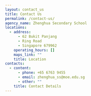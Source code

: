 ```yaml
---
layout: contact_us
title: Contact Us
permalink: /contact-us/
agency_name: Zhenghua Secondary School
locations:
  - address:
      - 62 Bukit Panjang
      - Ring Road
      - Singapore 679962
    operating_hours: []
    maps_link: ""
    title: Location
contacts:
  - content:
      - phone: +65 6763 9455
      - email: zhenghua_ss@moe.edu.sg
      - other: ""
    title: Contact Details
---
```

